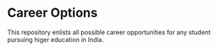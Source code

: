# Career Options

This repository enlists all possible career opportunities for any student pursuing higer education in India.
